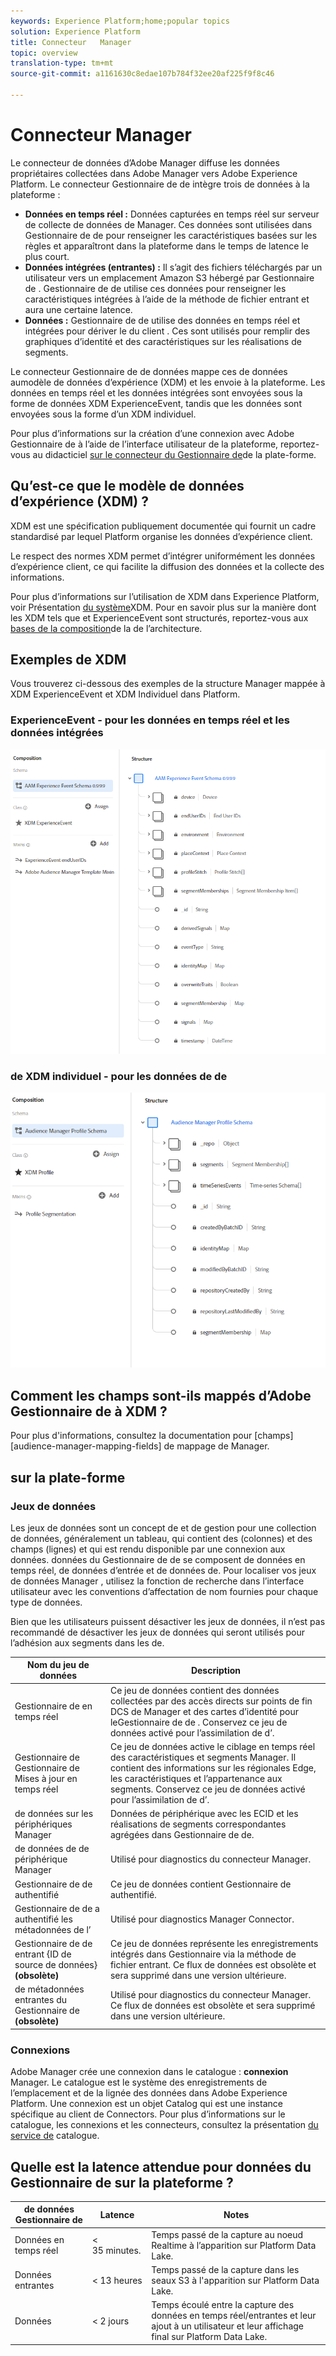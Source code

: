 ```yaml
---
keywords: Experience Platform;home;popular topics
solution: Experience Platform
title: Connecteur   Manager
topic: overview
translation-type: tm+mt
source-git-commit: a1161630c8edae107b784f32ee20af225f9f8c46

---
```



# Connecteur   Manager

Le connecteur de données d’Adobe   Manager diffuse les données propriétaires collectées dans Adobe  Manager vers Adobe Experience Platform. Le connecteur  Gestionnaire de  de intègre trois de données à la plateforme :

- **Données en temps réel :** Données capturées en temps réel sur  serveur de collecte de données de  Manager. Ces données sont utilisées dans  Gestionnaire de  de pour renseigner les caractéristiques basées sur les règles et apparaîtront dans la plateforme dans le temps de latence le plus court.
- **Données intégrées (entrantes) :** Il s’agit des fichiers téléchargés par un utilisateur vers un emplacement Amazon S3 hébergé par  Gestionnaire de .  Gestionnaire de  de utilise ces données pour renseigner les caractéristiques intégrées à l’aide de la méthode de fichier entrant et aura une certaine latence.
- **Données  :**  Gestionnaire de  de utilise des données en temps réel et intégrées pour dériver le du client . Ces  sont utilisés pour remplir des graphiques d’identité et des caractéristiques sur les réalisations de segments.

Le connecteur  Gestionnaire de  de données mappe ces de données  aumodèle de données d’expérience (XDM) et les envoie à la plateforme. Les données en temps réel et les données intégrées sont envoyées sous la forme de données XDM ExperienceEvent, tandis que les données  sont envoyées sous la forme d’un  XDM individuel.

Pour plus d’informations sur la création d’une connexion avec Adobe  Gestionnaire de à l’aide de l’interface utilisateur de la plateforme, reportez-vous au didacticiel [sur le connecteur du Gestionnaire de](../../tutorials/ui/create/adobe-applications/audience-manager.md)de la plate-forme.

## Qu’est-ce que le modèle de données d’expérience (XDM) ?

XDM est une spécification publiquement documentée qui fournit un cadre standardisé par lequel Platform organise les données d’expérience client.

Le respect des normes XDM permet d’intégrer uniformément les données d’expérience client, ce qui facilite la diffusion des données et la collecte des informations.

Pour plus d’informations sur l’utilisation de XDM dans Experience Platform, voir Présentation [du système](../../../xdm/home.md)XDM. Pour en savoir plus sur la manière dont les XDM  tels que  et ExperienceEvent sont structurés, reportez-vous aux [bases de la composition](../../../xdm/schema/composition.md)de la  de l’architecture.

## Exemples de  XDM

Vous trouverez ci-dessous des exemples de la structure   Manager mappée à XDM ExperienceEvent et XDM Individuel dans Platform.

### ExperienceEvent - pour les données en temps réel et les données intégrées

![](images/aam-experience-events-for-dcs-and-onboarding-data.png)

###  de XDM individuel - pour les données de  de

![](images/aam-profile-xdm-for-profile-data.png)

## Comment les champs sont-ils mappés d’Adobe  Gestionnaire de à XDM ?

Pour plus d&#39;informations, consultez la documentation pour [champs][audience-manager-mapping-fields] de mappage de  Manager.

##  sur la plate-forme

### Jeux de données

Les jeux de données sont un concept  de  et de gestion pour une collection de données, généralement un tableau, qui contient des (colonnes) et des champs (lignes) et qui est rendu disponible par une connexion aux données.  données du Gestionnaire de  de se composent de données en temps réel, de données d’entrée et de données de. Pour localiser vos jeux de données  Manager , utilisez la fonction de recherche dans l’interface utilisateur avec les conventions d’affectation de nom fournies pour chaque type de données.

Bien que les utilisateurs puissent désactiver les jeux de données, il n’est pas recommandé de désactiver les jeux de données qui seront utilisés pour l’adhésion aux segments dans les  de.

| Nom du jeu de données | Description |
| ------------ | ----------- |
|  Gestionnaire de  en temps réel | Ce jeu de données contient des données collectées par des accès directs sur  points de fin DCS de  Manager et des cartes d’identité pour leGestionnaire de de . Conservez ce jeu de données activé pour l’assimilation de  d’. |
|  Gestionnaire de   Gestionnaire de Mises à jour en temps réel | Ce jeu de données active le ciblage en temps réel des caractéristiques et segments   Manager. Il contient des informations sur les  régionales Edge, les caractéristiques et l’appartenance aux segments. Conservez ce jeu de données activé pour l’assimilation de  d’. |
|  de données sur les périphériques  Manager | Données de périphérique avec les ECID et les réalisations de segments correspondantes agrégées dans  Gestionnaire de  de. |
|  de données de de périphérique   Manager | Utilisé pour  diagnostics du connecteur  Manager. |
|  Gestionnaire de  de  authentifié | Ce jeu de données contient   Gestionnaire de  authentifié. |
|  Gestionnaire de  de a authentifié les métadonnées de l’ | Utilisé pour  diagnostics  Manager Connector. |
|  Gestionnaire de  de entrant {ID de source de données} **(obsolète)** | Ce jeu de données représente les enregistrements intégrés dans  Gestionnaire  via la méthode de fichier entrant. Ce flux de données est obsolète et sera supprimé dans une version ultérieure. |
|  de métadonnées entrantes du Gestionnaire  de **(obsolète)** | Utilisé pour  diagnostics du connecteur  Manager. Ce flux de données est obsolète et sera supprimé dans une version ultérieure. |

### Connexions

Adobe   Manager crée une connexion dans le catalogue : **connexion** Manager. Le catalogue est le système des enregistrements de l’emplacement et de la lignée des données dans Adobe Experience Platform. Une connexion est un objet Catalog qui est une instance spécifique au client de Connectors. Pour plus d’informations sur le catalogue, les connexions et les connecteurs, consultez la présentation [du service de](../../../catalog/home.md) catalogue.

## Quelle est la latence attendue pour  données du Gestionnaire de sur la plateforme ?

|  de données  Gestionnaire de | Latence | Notes |
| --- | --- | --- |
| Données en temps réel | &lt; 35 minutes. | Temps passé de la capture au noeud Realtime à l’apparition sur Platform Data Lake. |
| Données entrantes | &lt; 13 heures | Temps passé de la capture dans les seaux S3 à l&#39;apparition sur Platform Data Lake. |
| Données  | &lt; 2 jours | Temps écoulé entre la capture des données en temps réel/entrantes et leur ajout à un  utilisateur et leur affichage final sur Platform Data Lake. |